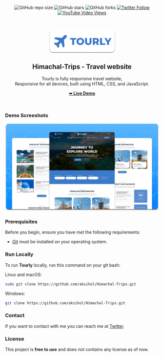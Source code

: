 <div align="center">
  
  ![GitHub repo size](https://img.shields.io/github/repo-size/aksihol/Himachal-Trips)
  ![GitHub stars](https://img.shields.io/github/stars/aksihol/Himachal-Trips?style=social)
  ![GitHub forks](https://img.shields.io/github/forks/aksihol/Himachal-Trips?style=social)
[![Twitter Follow](https://img.shields.io/twitter/follow/aksihol/Himachal-Trips?style=social)](https://twitter.com/intent/follow?screen_name=aksihol/Himachal-Trips)
  [![YouTube Video Views](https://img.shields.io/youtube/views/FYFmQEpZywc?style=social)](https://youtu.be/FYFmQEpZywc)

  <br />
  <br />
  
  <img src="./readme-images/project-logo.png" />

  <h2 align="center">Himachal-Trips - Travel website</h2>

  Tourly is fully responsive travel website, <br />Responsive for all devices, built using HTML, CSS, and JavaScript.

  <a href="https://github.com/aksihol/Himachal-Trips/"><strong>➥ Live Demo</strong></a>

</div>

<br />

### Demo Screeshots

![Himachal-Trips Desktop Demo](./readme-images/desktop.png "Desktop Demo")

### Prerequisites

Before you begin, ensure you have met the following requirements:

* [Git](https://git-scm.com/downloads "Download Git") must be installed on your operating system.

### Run Locally

To run **Tourly** locally, run this command on your git bash:

Linux and macOS:

```bash
sudo git clone https://github.com/aksihol/Himachal-Trips.git
```

Windows:

```bash
git clone https://github.com/aksihol/Himachal-Trips.git
```

### Contact

If you want to contact with me you can reach me at [Twitter](https://www.twitter.com/aksihol).

### License

This project is **free to use** and does not contains any license as of now.
